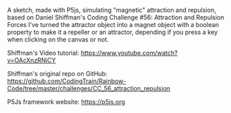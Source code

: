A sketch, made with P5js, simulating "magnetic" attraction and repulsion, based on Daniel Shiffman's Coding Challenge #56: Attraction and Repulsion Forces I've turned the attractor object into a magnet object with a boolean property to make it a repeller or an attractor, depending if you press a key when clicking on the canvas or not.

Shiffman's Video tutorial: https://www.youtube.com/watch?v=OAcXnzRNiCY

Shiffman's original repo on GitHub: https://github.com/CodingTrain/Rainbow-Code/tree/master/challenges/CC_56_attraction_repulsion

P5Js framework website: https://p5js.org

